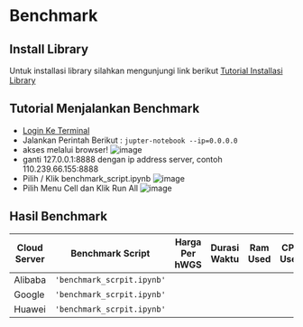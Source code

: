 # Benchmark

## Install Library
Untuk installasi library silahkan mengunjungi link berikut [Tutorial Installasi Library](https://github.com/Yayasan-Satriabudi-Dharma-Setia/BioinfoTraining/wiki/2.-Persiapan-Cloud)


## Tutorial Menjalankan Benchmark
* [Login Ke Terminal](https://github.com/Yayasan-Satriabudi-Dharma-Setia/BioinfoTraining/wiki/2.-Persiapan-Cloud)
* Jalankan Perintah Berikut :
```jupter-notebook --ip=0.0.0.0```
* akses melalui browser!
![image](https://user-images.githubusercontent.com/127930643/230828486-3f818c9f-b204-4186-89f2-0faf2a03f20e.png)
* ganti 127.0.0.1:8888 dengan ip address server, contoh 110.239.66.155:8888
* Pilih / Klik benchmark_script.ipynb
![image](https://user-images.githubusercontent.com/127930643/230828891-c4360c4c-ff9c-43f8-98ce-37de55d94f25.png)
* Pilih Menu Cell dan Klik Run All
![image](https://user-images.githubusercontent.com/127930643/230829320-897f4307-ff02-4a88-a6af-ce53dc4f0773.png)


## Hasil Benchmark

| Cloud Server   |Benchmark Script                          | Harga Per hWGS | Durasi Waktu | Ram Used | CPU Used                        |
|----------------|-------------------------------|-----------------------------|-----------------------------|-----------------------------|-----------------------------|
|Alibaba|`'benchmark_scrpit.ipynb'`            |            |
|Google|`'benchmark_scrpit.ipynb'`            |            |
|Huawei|`'benchmark_scrpit.ipynb'`||
